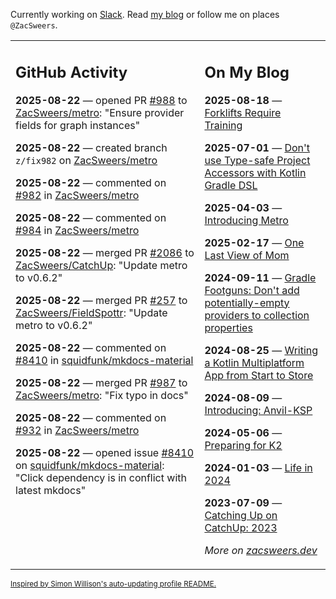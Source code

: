 Currently working on [Slack](https://slack.com/). Read [my blog](https://zacsweers.dev/) or follow me on places `@ZacSweers`.

<table><tr><td valign="top" width="60%">

## GitHub Activity
<!-- githubActivity starts -->
**2025-08-22** — opened PR [#988](https://github.com/ZacSweers/metro/pull/988) to [ZacSweers/metro](https://github.com/ZacSweers/metro): "Ensure provider fields for graph instances"

**2025-08-22** — created branch `z/fix982` on [ZacSweers/metro](https://github.com/ZacSweers/metro)

**2025-08-22** — commented on [#982](https://github.com/ZacSweers/metro/issues/982#issuecomment-3215726714) in [ZacSweers/metro](https://github.com/ZacSweers/metro)

**2025-08-22** — commented on [#984](https://github.com/ZacSweers/metro/pull/984#issuecomment-3215510442) in [ZacSweers/metro](https://github.com/ZacSweers/metro)

**2025-08-22** — merged PR [#2086](https://github.com/ZacSweers/CatchUp/pull/2086) to [ZacSweers/CatchUp](https://github.com/ZacSweers/CatchUp): "Update metro to v0.6.2"

**2025-08-22** — merged PR [#257](https://github.com/ZacSweers/FieldSpottr/pull/257) to [ZacSweers/FieldSpottr](https://github.com/ZacSweers/FieldSpottr): "Update metro to v0.6.2"

**2025-08-22** — commented on [#8410](https://github.com/squidfunk/mkdocs-material/issues/8410#issuecomment-3215441418) in [squidfunk/mkdocs-material](https://github.com/squidfunk/mkdocs-material)

**2025-08-22** — merged PR [#987](https://github.com/ZacSweers/metro/pull/987) to [ZacSweers/metro](https://github.com/ZacSweers/metro): "Fix typo in docs"

**2025-08-22** — commented on [#932](https://github.com/ZacSweers/metro/pull/932#issuecomment-3215408288) in [ZacSweers/metro](https://github.com/ZacSweers/metro)

**2025-08-22** — opened issue [#8410](https://github.com/squidfunk/mkdocs-material/issues/8410) on [squidfunk/mkdocs-material](https://github.com/squidfunk/mkdocs-material): "Click dependency is in conflict with latest mkdocs"
<!-- githubActivity ends -->
</td><td valign="top" width="40%">

## On My Blog
<!-- blog starts -->
**2025-08-18** — [Forklifts Require Training](https://www.zacsweers.dev/forklifts-require-training/)

**2025-07-01** — [Don't use Type-safe Project Accessors with Kotlin Gradle DSL](https://www.zacsweers.dev/dont-use-type-safe-project-accessors-with-kotlin-gradle-dsl/)

**2025-04-03** — [Introducing Metro](https://www.zacsweers.dev/introducing-metro/)

**2025-02-17** — [One Last View of Mom](https://www.zacsweers.dev/one-last-view-of-mom/)

**2024-09-11** — [Gradle Footguns: Don't add potentially-empty providers to collection properties](https://www.zacsweers.dev/gradle-footgun-adding-empty-providers-to-collection-properties/)

**2024-08-25** — [Writing a Kotlin Multiplatform App from Start to Store](https://www.zacsweers.dev/writing-a-kotlin-multiplatform-app-from-start-to-store/)

**2024-08-09** — [Introducing: Anvil-KSP](https://www.zacsweers.dev/introducing-anvil-ksp/)

**2024-05-06** — [Preparing for K2](https://www.zacsweers.dev/preparing-for-k2/)

**2024-01-03** — [Life in 2024](https://www.zacsweers.dev/life-in-2024/)

**2023-07-09** — [Catching Up on CatchUp: 2023](https://www.zacsweers.dev/catching-up-on-catchup-2023/)
<!-- blog ends -->
_More on [zacsweers.dev](https://zacsweers.dev/)_
</td></tr></table>

<sub><a href="https://simonwillison.net/2020/Jul/10/self-updating-profile-readme/">Inspired by Simon Willison's auto-updating profile README.</a></sub>